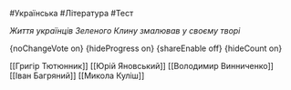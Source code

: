 #Українська #Література #Тест

*Життя українців Зеленого Клину змалював у своєму творі*

{noChangeVote on}
{hideProgress on}
{shareEnable off}
{hideCount on}

[[Григір Тютюнник]]
[[Юрій Яновський]]
[[Володимир Винниченко]]
[[Іван Багряний]]
[[Микола Куліш]]
